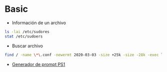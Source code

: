 # Basic

- Información de un archivo

```bash
ls -lai /etc/sudores
stat /etc/sudoers
```

- Buscar archivo

```bash
find / -name \*\.conf -newermt 2020-03-03 -size +25k -size -28k -exec ls -la {} \; 2>/dev/null
```



- [Generador de prompt PS1](https://bashrcgenerator.com/)
